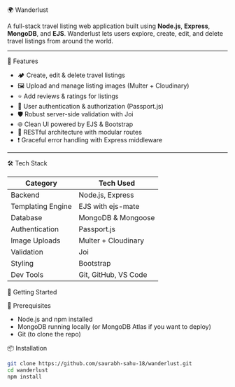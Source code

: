 🌍 Wanderlust

A full-stack travel listing web application built using **Node.js**, **Express**, **MongoDB**, and **EJS**. Wanderlust lets users explore, create, edit, and delete travel listings from around the world.

---

🚀 Features

- 🏕️ Create, edit & delete travel listings
- 🖼️ Upload and manage listing images (Multer + Cloudinary)
- ⭐ Add reviews & ratings for listings
- 🔑 User authentication & authorization (Passport.js)
- 🛡️ Robust server-side validation with Joi
- 🌐 Clean UI powered by EJS & Bootstrap
- 🧰 RESTful architecture with modular routes
- ❗ Graceful error handling with Express middleware

---

🛠️ Tech Stack  

| Category           | Tech Used               |
|--------------------|-------------------------|
| Backend            | Node.js, Express        |
| Templating Engine  | EJS with ejs-mate       |
| Database           | MongoDB & Mongoose      |
| Authentication     | Passport.js             |
| Image Uploads      | Multer + Cloudinary     |
| Validation         | Joi                      |
| Styling            | Bootstrap               |
| Dev Tools          | Git, GitHub, VS Code    |



🧪 Getting Started

🔧 Prerequisites

- Node.js and npm installed
- MongoDB running locally (or MongoDB Atlas if you want to deploy)
- Git (to clone the repo)

📦 Installation

```bash
git clone https://github.com/saurabh-sahu-18/wanderlust.git
cd wanderlust
npm install
